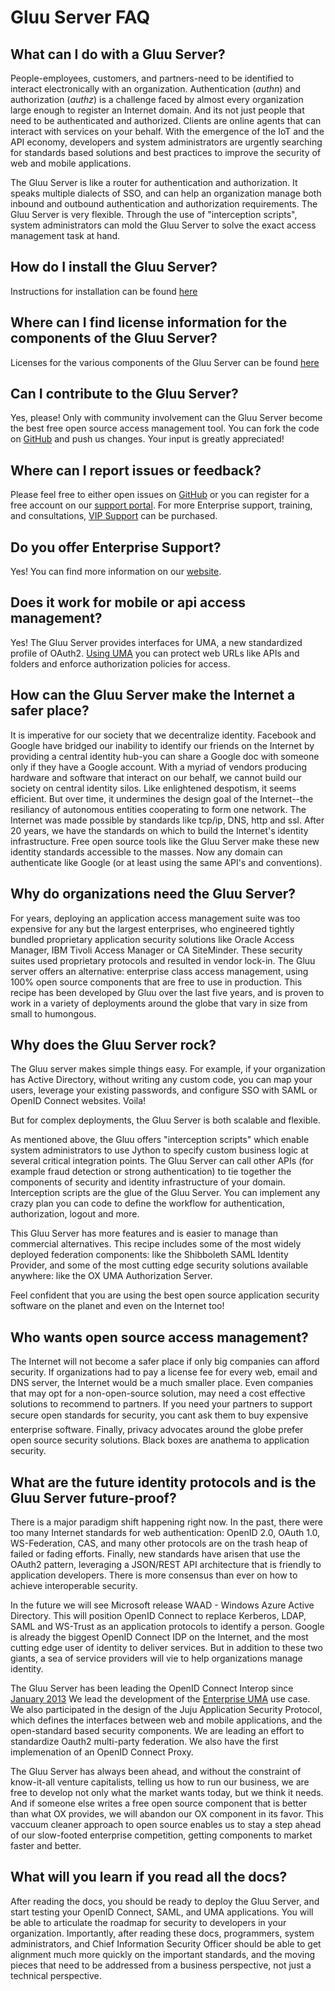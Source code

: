# Gluu Server FAQ

## What can I do with a Gluu Server?

People-employees, customers, and partners-need to be identified to interact electronically
with an organization. Authentication (_authn_) and authorization (_authz_) is a challenge faced
by almost every organization large enough to register an Internet domain. And its not just
people that need to be authenticated and authorized. Clients are online agents that can
interact with services on your behalf. With the emergence of the IoT and the API economy,
developers and system administrators are urgently searching for standards based solutions and
best practices to improve the security of web and mobile applications.

The Gluu Server is like a router for authentication and authorization. It speaks multiple dialects
of SSO, and can help an organization manage both inbound and outbound authentication and authorization
requirements.  The Gluu Server is very flexible. Through the use of "interception scripts",
system administrators can mold the Gluu Server to solve the exact access management task at hand.

## How do I install the Gluu Server?

Instructions for installation can be found [here](http://www.gluu.org/docs/admin-guide/deployment/)

## Where can I find license information for the components of the Gluu Server?

Licenses for the various components of the Gluu Server can be found [here](http://www.gluu.org/docs/admin-guide/introduction/#licenses)

## Can I contribute to the Gluu Server?

Yes, please! Only with community involvement can the Gluu Server become the best free open source access management tool. You can fork the code on [GitHub](http://github.com/GluuFederation) and push us changes. Your input is greatly appreciated!

## Where can I report issues or feedback?

Please feel free to either open issues on [GitHub](https://github.com/GluuFederation/docs/issues) or you can register for a free account on our [support portal](https://support.gluu.org). For more Enterprise support, training, and consultations, [VIP Support](http://gluu.org/pricing) can be purchased.

## Do you offer Enterprise Support?

Yes! You can find more information on our [website](http://gluu.org/pricing).

## Does it work for mobile or api access management?

Yes! The Gluu Server provides interfaces for UMA, a new standardized profile of OAuth2. [Using UMA](http://www.gluu.org/docs/admin-guide/uma/) you can protect web URLs like APIs and folders and enforce authorization policies for access.

## How can the Gluu Server make the Internet a safer place?

It is imperative for our society that we decentralize identity. Facebook and
Google have bridged our inability to identify our friends on the Internet by
providing a central identity hub-you can share a Google doc with someone
only if they have a Google account. With a myriad of vendors producing
hardware and software that interact on our behalf, we cannot build our society on
central identity silos. Like enlightened despotism, it seems efficient. But
over time, it undermines the design goal of the Internet--the resiliancy
of autonomous entities cooperating to form one network.  The Internet
was made possible by standards like tcp/ip, DNS, http and ssl. After 20 years,
we have the standards on which to build the Internet's identity infrastructure.
Free open source tools like the Gluu Server make these new identity standards
accessible to the masses. Now any domain can authenticate like Google (or at
least using the same API's and conventions).

## Why do organizations need the Gluu Server?

For years, deploying an application access management suite was too expensive
for any but the largest enterprises, who engineered tightly bundled proprietary
application security solutions like Oracle Access Manager, IBM Tivoli Access Manager
or CA SiteMinder. These security suites used proprietary protocols and resulted in
vendor lock-in. The Gluu server offers an alternative:
enterprise class access management, using 100% open source components
that are free to use in production. This recipe has been developed by Gluu over the
last five years, and is proven to work in a variety of deployments around the globe
that vary in size from small to humongous.

## Why does the Gluu Server rock?

The Gluu server makes simple things easy. For example, if your organization has Active Directory,
without writing any custom code, you can map your users, leverage your existing passwords, and
configure SSO with SAML or OpenID Connect websites. Voila!

But for complex deployments, the Gluu Server is both scalable and flexible.

As mentioned above, the Gluu offers "interception scripts" which enable system administrators to use
Jython to specify custom business logic at several critical integration points. The Gluu Server can call other APIs (for example fraud detection
or strong authentication) to tie together the components of security and identity infrastructure of your domain. Interception scripts are the glue of the Gluu Server. You can implement any crazy plan you can code to define the workflow for authentication, authorization, logout and
more.

This Gluu Server has more features and is easier to manage than commercial alternatives. This
recipe includes some of the most widely deployed federation components: like the Shibboleth SAML
Identity Provider, and some of the most cutting edge security solutions available anywhere: like
the OX UMA Authorization Server.

Feel confident that you are using the best open source application security software on the
planet and even on the Internet too!

## Who wants open source access management?

The Internet will not become a safer place if only big companies can afford security. If organizations
had to pay a license fee for every web, email and DNS server, the Internet would be a much smaller place.
Even companies that may opt for a non-open-source solution, may need a cost effective solutions to
recommend to partners. If you need your partners to support secure open standards for security, you cant
ask them to buy expensive enterprise software. Finally, privacy advocates around the globe prefer open
source security solutions. Black boxes are anathema to application security.

## What are the future identity protocols and is the Gluu Server future-proof?

There is a major paradigm shift happening right now. In the past, there were too many Internet standards for
web authentication: OpenID 2.0, OAuth 1.0, WS-Federation, CAS, and many other protocols are on the trash heap
of failed or fading efforts. Finally, new standards have arisen that use the OAuth2 pattern, leveraging
a JSON/REST API architecture that is friendly to application developers. There is more consensus than ever
on how to achieve interoperable security.

In the future we will see Microsoft release WAAD - Windows Azure Active Directory. This will position
OpenID Connect to replace Kerberos, LDAP, SAML and WS-Trust as an application protocols to identify a person.
Google is already the biggest OpenID Connect IDP on the Internet, and the most cutting edge user of
identity to deliver services. But in addition to these two giants, a sea of service providers will vie to
help organizations manage identity.

The Gluu Server has been leading the OpenID Connect Interop since [January 2013](http://www.gluu.co/.fm8t)
We lead the development of the [Enterprise UMA](http://www.gluu.co/kantara) use case. We also participated
in the design of the Juju Application Security Protocol, which defines the interfaces between web and mobile
applications, and the open-standard based security components. We are leading an effort to standardize
Oauth2 multi-party federation. We also have the first implemenation of an OpenID Connect Proxy.

The Gluu Server has always been ahead, and without the constraint of know-it-all venture capitalists, telling
us how to run our business, we are free to develop not only what the market wants today, but we think
it needs. And if someone else writes a free open source component that is better than what OX provides,
we will abandon our OX component in its favor. This vaccuum cleaner approach to open source enables us
to stay a step ahead of our slow-footed enterprise competition, getting components to market faster and better.

## What will you learn if you read all the docs?

After reading the docs, you should be ready to deploy the Gluu Server, and start testing your OpenID Connect,
SAML, and UMA applications. You will be able to articulate the roadmap for security to developers in your
organization. Importantly, after reading these docs, programmers, system administrators, and Chief Information
Security Officer should be able to get alignment much more quickly on the important standards, and the
moving pieces that need to be addressed from a business perspective, not just a technical perspective.

